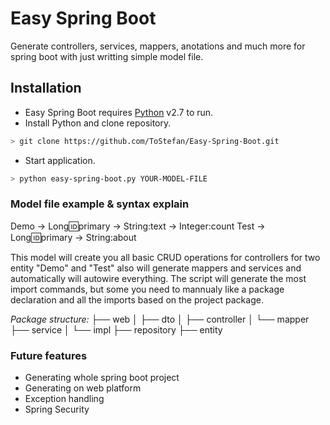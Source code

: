 # Easy Spring Boot

Generate controllers, services, mappers, anotations and much more for spring boot with just writting simple model file.

## Installation

+ Easy Spring Boot requires [Python](https://www.python.org/) v2.7 to run.
+ Install Python and clone repository.

```sh
> git clone https://github.com/ToStefan/Easy-Spring-Boot.git
```

+ Start application.

```sh
> python easy-spring-boot.py YOUR-MODEL-FILE
```

### Model file example & syntax explain

Demo -> Long:id:primary -> String:text -> Integer:count
Test -> Long:id:primary -> String:about

This model will create you all basic CRUD operations for controllers for two entity "Demo" and "Test" also will generate mappers and services and automatically will autowire everything.
The script will generate the most import commands, but some you need to mannualy like a package declaration and all the imports based on the project package.

_Package structure:_
├── web
│   ├── dto
│   ├── controller
│   └── mapper
├── service
│   └── impl
├── repository
├── entity

### Future features

+ Generating whole spring boot project 
+ Generating on web platform
+ Exception handling
+ Spring Security